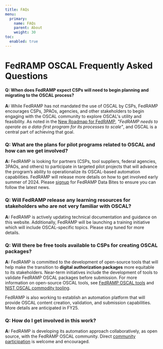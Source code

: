 ```yaml
---
title: FAQs
menu:
  primary:
    name: FAQs
    parent: About
    weight: 30
toc:
  enabled: true
---
```

# FedRAMP OSCAL Frequently Asked Questions

#### Q: When does FedRAMP expect CSPs will need to begin planning and migrating to the OSCAL process?

**A:** While FedRAMP has not mandated the use of OSCAL by CSPs, FedRAMP encourages CSPs, 3PAOs, agencies, and other stakeholders to begin engaging with the OSCAL community to  explore OSCAL's utility and feasibility.  As noted in the [New Roadmap for FedRAMP](https://www.fedramp.gov/2024-03-28-a-new-roadmap-for-fedramp/), _"FedRAMP needs to operate as a data-first program for its processes to scale"_, and OSCAL is a central part of achieving that goal.

### Q: What are the plans for pilot programs related to OSCAL and how can we get involved?

**A:** FedRAMP is looking for partners (CSPs, tool suppliers, federal agencies, 3PAOs, and others) to participate in targeted pilot projects that will advance the program’s ability to operationalize its OSCAL-based automation capabilities.  FedRAMP will release more details on how to get involved early summer of 2024. Please [signup](https://forms.gle/3YV5MArL6vmbJDhx7) for FedRAMP Data Bites to ensure you can follow the latest news.

### Q: Will FedRAMP release any learning resources for stakeholders who are not very familiar with OSCAL?

**A:** FedRAMP is actively updating technical documentation and guidance on this website.  Additionally, FedRAMP will be launching a training initiative which will include OSCAL-specific topics. Please stay tuned for more details.   

### Q: Will there be free tools available to CSPs for creating OSCAL packages?

**A:** FedRAMP is committed to the development of open-source tools that will help make the transition to **digital authorization packages** more equitable to its stakeholders.  Near-term initiatives include the development of tools to validate FedRAMP OSCAL packages before submission.  For more information on open-source OSCAL tools, see [FedRAMP OSCAL tools](/resources/tools) and [NIST OSCAL commodity tooling](https://pages.nist.gov/OSCAL/resources/tools/).

FedRAMP is also working to establish an automation platform that will provide OSCAL content creation, validation, and submission capabilities. More details are anticipated in FY25. 

### Q: How do I get involved in this work?

**A:** FedRAMP is developing its automation approach collaboratively, as open source, with the FedRAMP OSCAL community. Direct [community participation](http://localhost:1313/resources/#collaborate) is welcome and encouraged.
